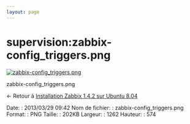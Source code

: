 ```yaml
---
layout: page
---
```


supervision:zabbix-config\_triggers.png
=======================================

[![zabbix-config\_triggers.png](..//assets/media/supervision/zabbix-config_triggers.png@cache=&w=900&h=409 "zabbix-config_triggers.png")](..//assets/media/supervision/zabbix-config_triggers.png@cache= "Afficher le fichier original")

zabbix-config\_triggers.png

← Retour à [Installation Zabbix 1.4.2 sur Ubuntu
8.04](../../zabbix/zabbix-ubuntu-install-old.html "zabbix:zabbix-ubuntu-install-old")

Date:
:   2013/03/29 09:42
Nom de fichier:
:   zabbix-config\_triggers.png
Format:
:   PNG
Taille:
:   202KB
Largeur:
:   1262
Hauteur:
:   574

